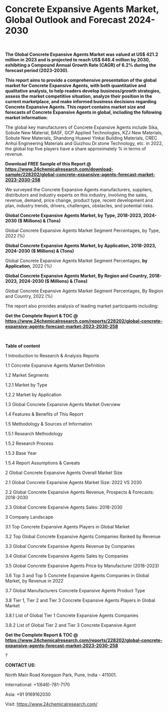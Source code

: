 <h1>Concrete Expansive Agents Market, Global Outlook and Forecast 2024-2030</h1><br/><p><strong>The Global Concrete Expansive Agents Market was valued at US$ 421.2 million in 2023 and is projected to reach US$ 646.4 million by 2030, exhibiting a Compound Annual Growth Rate (<strong>CAGR</strong>) of 6.2% during the forecast period (2023-2030).</strong></p>
 
 
 
 <p><strong>This report aims to provide a comprehensive presentation of the global market for Concrete Expansive Agents, with both quantitative and qualitative analysis, to help readers develop business/growth strategies, assess the market competitive situation, analyze their position in the current marketplace, and make informed business decisions regarding Concrete Expansive Agents. This report contains market size and forecasts of Concrete Expansive Agents in global, including the following market information:</strong></p>
 
 
 
 <p>The global key manufacturers of Concrete Expansive Agents include Sika, Sobute New Material, BASF, GCP Applied Technologies, KZJ New Materials, Sobute New Materials, Shandong Huawei Yinkai Building Materials, CREC Anhui Engineering Materials and Guizhou Dr.stone Technology, etc. in 2022, the global top five players have a share approximately % in terms of revenue.</p>
 
 
 
 <div><b>Download FREE Sample of this Report @ <a href="https://www.24chemicalresearch.com/download-sample/228202/global-concrete-expansive-agents-forecast-market-2023-2030-258">https://www.24chemicalresearch.com/download-sample/228202/global-concrete-expansive-agents-forecast-market-2023-2030-258</a></b></div>
 
 
 
 <p>We surveyed the Concrete Expansive Agents manufacturers, suppliers, distributors and industry experts on this industry, involving the sales, revenue, demand, price change, product type, recent development and plan, industry trends, drivers, challenges, obstacles, and potential risks.</p>
 
 
 
 <p><strong>Global Concrete Expansive Agents Market, by Type, 2018-2023, 2024-2030 ($ Millions) & (Tons)</strong></p>
 
 
 
 <p>Global Concrete Expansive Agents Market Segment Percentages, by Type, 2022 (%)</p>
 
 
 
 <p><strong>Global Concrete Expansive Agents Market, <strong>by Application</strong>, 2018-2023, 2024-2030 ($ Millions) & (Tons)</strong></p>
 
 
 
 <p>Global Concrete Expansive Agents Market Segment Percentages, <strong>by Application</strong>, 2022 (%)</p>
 
 
 
 <p><strong>Global Concrete Expansive Agents Market, By Region and Country, 2018-2023, 2024-2030 ($ Millions) & (Tons)</strong></p>
 
 
 
 <p>Global Concrete Expansive Agents Market Segment Percentages, By Region and Country, 2022 (%)</p>
 
 
 
 <p>The report also provides analysis of leading market participants including:</p>
 
 
 
 <div><b>Get the Complete Report & TOC @ <a href="https://www.24chemicalresearch.com/reports/228202/global-concrete-expansive-agents-forecast-market-2023-2030-258">https://www.24chemicalresearch.com/reports/228202/global-concrete-expansive-agents-forecast-market-2023-2030-258</a></b></div>
 
 
 
 <p><br />
 
 <b>Table of content</b></p>
 
 
 
 <p>1 Introduction to Research & Analysis Reports<br />
 
 1.1 Concrete Expansive Agents Market Definition<br />
 
 1.2 Market Segments<br />
 
 1.2.1 Market by Type<br />
 
 1.2.2 Market by Application<br />
 
 1.3 Global Concrete Expansive Agents Market Overview<br />
 
 1.4 Features & Benefits of This Report<br />
 
 1.5 Methodology & Sources of Information<br />
 
 1.5.1 Research Methodology<br />
 
 1.5.2 Research Process<br />
 
 1.5.3 Base Year<br />
 
 1.5.4 Report Assumptions & Caveats<br />
 
 2 Global Concrete Expansive Agents Overall Market Size<br />
 
 2.1 Global Concrete Expansive Agents Market Size: 2022 VS 2030<br />
 
 2.2 Global Concrete Expansive Agents Revenue, Prospects & Forecasts: 2018-2030<br />
 
 2.3 Global Concrete Expansive Agents Sales: 2018-2030<br />
 
 3 Company Landscape<br />
 
 3.1 Top Concrete Expansive Agents Players in Global Market<br />
 
 3.2 Top Global Concrete Expansive Agents Companies Ranked by Revenue<br />
 
 3.3 Global Concrete Expansive Agents Revenue by Companies<br />
 
 3.4 Global Concrete Expansive Agents Sales by Companies<br />
 
 3.5 Global Concrete Expansive Agents Price by Manufacturer (2018-2023)<br />
 
 3.6 Top 3 and Top 5 Concrete Expansive Agents Companies in Global Market, by Revenue in 2022<br />
 
 3.7 Global Manufacturers Concrete Expansive Agents Product Type<br />
 
 3.8 Tier 1, Tier 2 and Tier 3 Concrete Expansive Agents Players in Global Market<br />
 
 3.8.1 List of Global Tier 1 Concrete Expansive Agents Companies<br />
 
 3.8.2 List of Global Tier 2 and Tier 3 Concrete Expansive Agent</p>
 
 
 
 <div><b>Get the Complete Report & TOC @ <a href="https://www.24chemicalresearch.com/reports/228202/global-concrete-expansive-agents-forecast-market-2023-2030-258">https://www.24chemicalresearch.com/reports/228202/global-concrete-expansive-agents-forecast-market-2023-2030-258</a></b></div>
 
 
 
 <p>? </p>
 
 
 
 <p><b>CONTACT US:</b><br />
 
 North Main Road Koregaon Park, Pune, India - 411001.<br />
 
 International: +1(646)-781-7170<br />
 
 Asia: +91 9169162030<br />
 
 Visit: <a href="https://www.24chemicalresearch.com/">https://www.24chemicalresearch.com/</a></p>